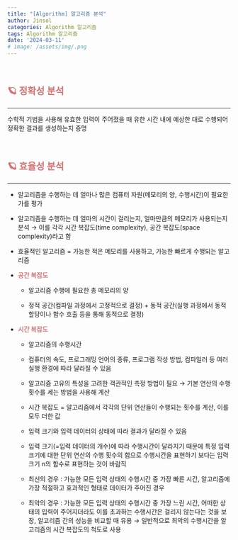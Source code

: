 ```yaml
---
title: "[Algorithm] 알고리즘 분석"
author: Jinsol
categories: Algorithm 알고리즘
tags: Algorithm 알고리즘
date: '2024-03-11'
# image: /assets/img/.png
---
```


<br>

## <span style="color:#D37676">🪐 정확성 분석</span>
<hr>

수학적 기법을 사용해 유효한 입력이 주어졌을 때 유한 시간 내에 예상한 대로 수행되어 정확한 결과를 생성하는지 증명

<br>

## <span style="color:#D37676">🪐 효율성 분석</span>
<hr>

- 알고리즘을 수행하는 데 얼마나 많은 컴퓨터 자원(메모리의 양, 수행시간)이 필요한가를 평가

- 알고리즘을 수행하는 데 얼마의 시간이 걸리는지, 얼마만큼의 메모리가 사용되는지 분석 → 이를 각각 시간 복잡도(time complexity), 공간 복잡도(space complexity)라고 함

- 효율적인 알고리즘 = 가능한 적은 메모리를 사용하고, 가능한 빠르게 수행되는 알고리즘
  
- <span style="color:#D37676">**공간 복잡도**</span>
  
  - 알고리즘 수행에 필요한 총 메모리의 양
  
  - 정적 공간(컴파일 과정에서 고정적으로 결정) + 동적 공간(실행 과정에서 동적 할당이나 함수 호출 등을 통해 동적으로 결정)

- <span style="color:#D37676">**시간 복잡도**</span>
  
  - 알고리즘의 수행시간
  
  - 컴퓨터의 속도, 프로그래밍 언어의 종류, 프로그램 작성 방법, 컴파일러 등 여러 실행 환경에 따라 달라질 수 있음
  
  - 알고리즘 고유의 특성을 고려한 객관적인 측정 방법이 필요 → 기본 연산의 수행 횟수를 세는 방법을 사용해 계산
  
  - 시간 복잡도 = 알고리즘에서 각각의 단위 연산들이 수행되는 횟수를 계산, 이를 모두 더한 값
  
  - 입력 크기와 입력 데이터의 상태에 따라 결과가 달라질 수 있음
  
  - 입력 크기(=입력 데이터의 개수)에 따라 수행시간이 달라지기 때문에 특정 입력 크기에 대한 단위 연산의 수행 횟수의 합으로 수행시간을 표현하기 보다는 입력 크기 n의 함수로 표현하는 것이 바람직
  
  - 최선의 경우 : 가능한 모든 입력 상태의 수행시간 중 가장 빠른 시간, 알고리즘에 가장 적절하고 효과적인 형태로 데이터가 주어진 경우
  
  - 최악의 경우 : 가능한 모든 입력 상태의 수행시간 중 가장 느린 시간, 어떠한 상태의 입력이 주어지더라도 이를 초과하는 수행시간은 걸리지 않는다는 것을 보장, 알고리즘 간의 성능을 비교할 때 유용
  → 일반적으로 최악의 수행시간을 알고리즘의 시간 복잡도의 척도로 사용